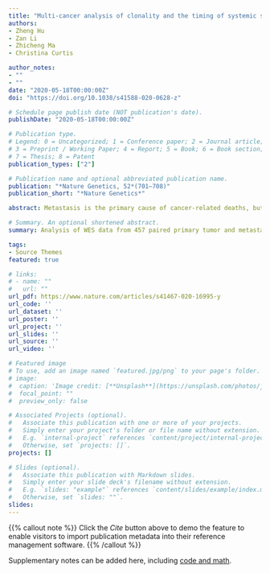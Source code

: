```yaml
---
title: "Multi-cancer analysis of clonality and the timing of systemic spread in paired primary tumors and metastases"
authors:
- Zheng Hu
- Zan Li
- Zhicheng Ma
- Christina Curtis

author_notes:
- ""
- ""
date: "2020-05-18T00:00:00Z"
doi: "https://doi.org/10.1038/s41588-020-0628-z"

# Schedule page publish date (NOT publication's date).
publishDate: "2020-05-18T00:00:00Z"

# Publication type.
# Legend: 0 = Uncategorized; 1 = Conference paper; 2 = Journal article;
# 3 = Preprint / Working Paper; 4 = Report; 5 = Book; 6 = Book section;
# 7 = Thesis; 8 = Patent
publication_types: ["2"]

# Publication name and optional abbreviated publication name.
publication: "*Nature Genetics, 52*(701–708)"
publication_short: "*Nature Genetics*"

abstract: Metastasis is the primary cause of cancer-related deaths, but the natural history, clonal evolution and impact of treatment are poorly understood. We analyzed whole-exome sequencing (WES) data from 457 paired primary tumor and metastatic samples from 136 patients with breast, colorectal and lung cancer, including untreated (n = 99) and treated (n = 100) metastases. Treated metastases often harbored private ‘driver’ mutations, whereas untreated metastases did not, suggesting that treatment promotes clonal evolution. Polyclonal seeding was common in untreated lymph node metastases (n = 17 out of 29, 59%) and distant metastases (n = 20 out of 70, 29%), but less frequent in treated distant metastases (n = 9 out of 94, 10%). The low number of metastasis-private clonal mutations is consistent with early metastatic seeding, which we estimated occurred 2–4 years before diagnosis across these cancers. Furthermore, these data suggest that the natural course of metastasis is selectively relaxed relative to early tumorigenesis and that metastasis-private mutations are not drivers of cancer spread but instead associated with drug resistance.

# Summary. An optional shortened abstract.
summary: Analysis of WES data from 457 paired primary tumor and metastatic samples in three cancer types reveals early metastatic seeding and the impact of drug treatment on metastatic clonal evolution.

tags:
- Source Themes
featured: true

# links:
# - name: ""
#   url: ""
url_pdf: https://www.nature.com/articles/s41467-020-16995-y
url_code: ''
url_dataset: ''
url_poster: ''
url_project: ''
url_slides: ''
url_source: ''
url_video: ''

# Featured image
# To use, add an image named `featured.jpg/png` to your page's folder. 
# image:
#  caption: 'Image credit: [**Unsplash**](https://unsplash.com/photos/jdD8gXaTZsc)'
#  focal_point: ""
#  preview_only: false

# Associated Projects (optional).
#   Associate this publication with one or more of your projects.
#   Simply enter your project's folder or file name without extension.
#   E.g. `internal-project` references `content/project/internal-project/index.md`.
#   Otherwise, set `projects: []`.
projects: []

# Slides (optional).
#   Associate this publication with Markdown slides.
#   Simply enter your slide deck's filename without extension.
#   E.g. `slides: "example"` references `content/slides/example/index.md`.
#   Otherwise, set `slides: ""`.
slides:
---
```


{{% callout note %}}
Click the *Cite* button above to demo the feature to enable visitors to import publication metadata into their reference management software.
{{% /callout %}}

Supplementary notes can be added here, including [code and math](https://sourcethemes.com/academic/docs/writing-markdown-latex/).
